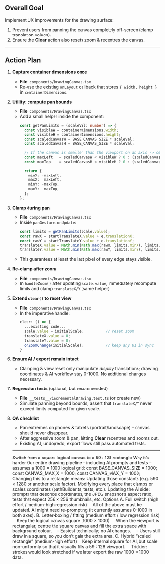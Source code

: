 ## Overall Goal
Implement UX improvements for the drawing surface:
1. Prevent users from panning the canvas completely off-screen (clamp translation values).
2. Ensure the **Clear** action also resets zoom & recentres the canvas.

---

## Action Plan

1. **Capture container dimensions once**
   - **File**: `components/DrawingCanvas.tsx`
   - Re-use the existing `onLayout` callback that stores `{ width, height }` in `containerDimensions`.

2. **Utility: compute pan bounds**
   - **File**: `components/DrawingCanvas.tsx`
   - Add a small helper inside the component:
     ```ts
     const getPanLimits = (scaleVal: number) => {
       const visibleW = containerDimensions.width;
       const visibleH = containerDimensions.height;
       const scaledCanvasW = BASE_CANVAS_SIZE * scaleVal;
       const scaledCanvasH = BASE_CANVAS_SIZE * scaleVal;

       // If the canvas is smaller than the viewport on an axis -> centre it
       const maxLeft   = scaledCanvasW < visibleW ? 0 : (scaledCanvasW - visibleW) / 2;
       const maxTop    = scaledCanvasH < visibleH ? 0 : (scaledCanvasH - visibleH) / 2;

       return {
         minX: -maxLeft,
         maxX:  maxLeft,
         minY: -maxTop,
         maxY:  maxTop,
       };
     };
     ```

3. **Clamp during pan**
   - **File**: `components/DrawingCanvas.tsx`
   - Inside `panGesture.onUpdate`:
     ```ts
     const limits = getPanLimits(scale.value);
     const rawX = startTranslateX.value + e.translationX;
     const rawY = startTranslateY.value + e.translationY;
     translateX.value = Math.min(Math.max(rawX, limits.minX), limits.maxX);
     translateY.value = Math.min(Math.max(rawY, limits.minY), limits.maxY);
     ```
   - This guarantees at least the last pixel of every edge stays visible.

4. **Re-clamp after zoom**
   - **File**: `components/DrawingCanvas.tsx`
   - In `handleZoom()` after updating `scale.value`, immediately recompute limits and clamp `translateX/Y` (same helper).

5. **Extend `clear()` to reset view**
   - **File**: `components/DrawingCanvas.tsx`
   - In the imperative handle:
     ```ts
     clear: () => {
       ...existing code...
       scale.value = initialScale;          // reset zoom
       translateX.value = 0;
       translateY.value = 0;
       onZoomChange(initialScale);          // keep any UI in sync
     }
     ```

6. **Ensure AI / export remain intact**
   - Clamping & view reset only manipulate *display* translations; drawing coordinates & AI workflow stay 0-1000.  No additional changes necessary.

7. **Regression tests** (optional, but recommended)
   - **File**: `__tests__/incrementalDrawing.test.ts` (or create new)
   - Simulate panning beyond bounds, assert that `translateX/Y` never exceed limits computed for given scale.

8. **QA checklist**
   - Pan extremes on phones & tablets (portrait/landscape) – canvas should never disappear.
   - After aggressive zoom & pan, hitting **Clear** recentres and zooms out.
   - Existing AI, undo/redo, export flows still pass automated tests. 


   ____


   Switch from a square logical canvas to a 59 : 128 rectangle
Why it’s harder
Our entire drawing pipeline – including AI prompts and tests – assumes a 1000 × 1000 logical grid:
const BASE_CANVAS_SIZE = 1000;
const CANVAS_MAX_X = 1000;
const CANVAS_MAX_Y = 1000;
Changing this to a rectangle means:
Updating those constants (e.g. 590 × 1280 or another scale factor).
Modifying every place that clamps or scales coordinates (pathBuilder.ts, tests, etc.).
Updating the AI side: prompts that describe coordinates, the JPEG snapshot’s aspect ratio, tests that expect 256 × 256 thumbnails, etc.
Options
A. Full switch (high effort / medium-high regression risk)
 All of the above must be updated. AI might need re-prompting (it currently assumes 0-1000 in both axes).
B. Letter-boxing / fitting (medium effort / low regression risk)
 Keep the logical canvas square (1000 × 1000).
 When the viewport is rectangular, centre the square canvas and fill the extra space with background colour.
 – Easiest technically; no AI changes.
 – Users still draw in a square, so you don’t gain the extra area.
C. Hybrid “scaled rectangle” (medium-high effort)
 Keep internal square for AI, but scale non-uniformly so that it visually fills a 59 : 128 viewport.
 Trickier: strokes would look stretched if we later export the raw 1000 × 1000 data.